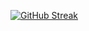 [![GitHub Streak](https://github-readme-streak-stats.herokuapp.com?user=Herazur&theme=radical&date_format=M%20j%5B%2C%20Y%5D)](https://git.io/streak-stats)

